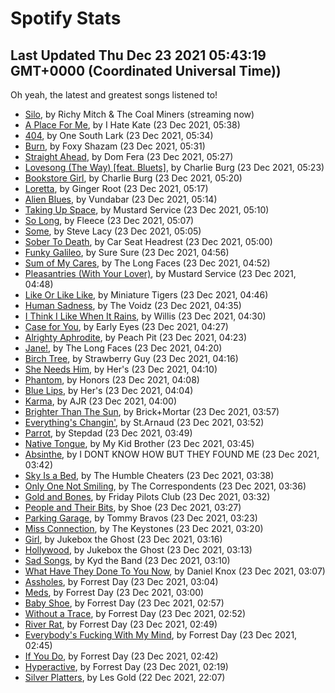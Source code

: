 
# Spotify Stats
## Last Updated Thu Dec 23 2021 05:43:19 GMT+0000 (Coordinated Universal Time))

Oh yeah, the latest and greatest songs listened to!

- [Silo](https://www.last.fm/music/Richy+Mitch+&+The+Coal+Miners/_/Silo), by Richy Mitch & The Coal Miners (streaming now)
- [A Place For Me](https://www.last.fm/music/I+Hate+Kate/_/A+Place+For+Me), by I Hate Kate (23 Dec 2021, 05:38)
- [404](https://www.last.fm/music/One+South+Lark/_/404), by One South Lark (23 Dec 2021, 05:34)
- [Burn](https://www.last.fm/music/Foxy+Shazam/_/Burn), by Foxy Shazam (23 Dec 2021, 05:31)
- [Straight Ahead](https://www.last.fm/music/Dom+Fera/_/Straight+Ahead), by Dom Fera (23 Dec 2021, 05:27)
- [Lovesong (The Way) [feat. Bluets]](https://www.last.fm/music/Charlie+Burg/_/Lovesong+(The+Way)+%5Bfeat.+Bluets%5D), by Charlie Burg (23 Dec 2021, 05:23)
- [Bookstore Girl](https://www.last.fm/music/Charlie+Burg/_/Bookstore+Girl), by Charlie Burg (23 Dec 2021, 05:20)
- [Loretta](https://www.last.fm/music/Ginger+Root/_/Loretta), by Ginger Root (23 Dec 2021, 05:17)
- [Alien Blues](https://www.last.fm/music/Vundabar/_/Alien+Blues), by Vundabar (23 Dec 2021, 05:14)
- [Taking Up Space](https://www.last.fm/music/Mustard+Service/_/Taking+Up+Space), by Mustard Service (23 Dec 2021, 05:10)
- [So Long](https://www.last.fm/music/Fleece/_/So+Long), by Fleece (23 Dec 2021, 05:07)
- [Some](https://www.last.fm/music/Steve+Lacy/_/Some), by Steve Lacy (23 Dec 2021, 05:05)
- [Sober To Death](https://www.last.fm/music/Car+Seat+Headrest/_/Sober+To+Death), by Car Seat Headrest (23 Dec 2021, 05:00)
- [Funky Galileo](https://www.last.fm/music/Sure+Sure/_/Funky+Galileo), by Sure Sure (23 Dec 2021, 04:56)
- [Sum of My Cares](https://www.last.fm/music/The+Long+Faces/_/Sum+of+My+Cares), by The Long Faces (23 Dec 2021, 04:52)
- [Pleasantries (With Your Lover)](https://www.last.fm/music/Mustard+Service/_/Pleasantries+(With+Your+Lover)), by Mustard Service (23 Dec 2021, 04:48)
- [Like Or Like Like](https://www.last.fm/music/Miniature+Tigers/_/Like+Or+Like+Like), by Miniature Tigers (23 Dec 2021, 04:46)
- [Human Sadness](https://www.last.fm/music/The+Voidz/_/Human+Sadness), by The Voidz (23 Dec 2021, 04:35)
- [I Think I Like When It Rains](https://www.last.fm/music/Willis/_/I+Think+I+Like+When+It+Rains), by Willis (23 Dec 2021, 04:30)
- [Case for You](https://www.last.fm/music/Early+Eyes/_/Case+for+You), by Early Eyes (23 Dec 2021, 04:27)
- [Alrighty Aphrodite](https://www.last.fm/music/Peach+Pit/_/Alrighty+Aphrodite), by Peach Pit (23 Dec 2021, 04:23)
- [Jane!](https://www.last.fm/music/The+Long+Faces/_/Jane!), by The Long Faces (23 Dec 2021, 04:20)
- [Birch Tree](https://www.last.fm/music/Strawberry+Guy/_/Birch+Tree), by Strawberry Guy (23 Dec 2021, 04:16)
- [She Needs Him](https://www.last.fm/music/Her%27s/_/She+Needs+Him), by Her's (23 Dec 2021, 04:10)
- [Phantom](https://www.last.fm/music/Honors/_/Phantom), by Honors (23 Dec 2021, 04:08)
- [Blue Lips](https://www.last.fm/music/Her%27s/_/Blue+Lips), by Her's (23 Dec 2021, 04:04)
- [Karma](https://www.last.fm/music/AJR/_/Karma), by AJR (23 Dec 2021, 04:00)
- [Brighter Than The Sun](https://www.last.fm/music/Brick%252BMortar/_/Brighter+Than+The+Sun), by Brick+Mortar (23 Dec 2021, 03:57)
- [Everything's Changin'](https://www.last.fm/music/St.Arnaud/_/Everything%27s+Changin%27), by St.Arnaud (23 Dec 2021, 03:52)
- [Parrot](https://www.last.fm/music/Stepdad/_/Parrot), by Stepdad (23 Dec 2021, 03:49)
- [Native Tongue](https://www.last.fm/music/My+Kid+Brother/_/Native+Tongue), by My Kid Brother (23 Dec 2021, 03:45)
- [Absinthe](https://www.last.fm/music/I+DONT+KNOW+HOW+BUT+THEY+FOUND+ME/_/Absinthe), by I DONT KNOW HOW BUT THEY FOUND ME (23 Dec 2021, 03:42)
- [Sky Is a Bed](https://www.last.fm/music/The+Humble+Cheaters/_/Sky+Is+a+Bed), by The Humble Cheaters (23 Dec 2021, 03:38)
- [Only One Not Smiling](https://www.last.fm/music/The+Correspondents/_/Only+One+Not+Smiling), by The Correspondents (23 Dec 2021, 03:36)
- [Gold and Bones](https://www.last.fm/music/Friday+Pilots+Club/_/Gold+and+Bones), by Friday Pilots Club (23 Dec 2021, 03:32)
- [People and Their Bits](https://www.last.fm/music/Shoe/_/People+and+Their+Bits), by Shoe (23 Dec 2021, 03:27)
- [Parking Garage](https://www.last.fm/music/Tommy+Bravos/_/Parking+Garage), by Tommy Bravos (23 Dec 2021, 03:23)
- [Miss Connection](https://www.last.fm/music/The+Keystones/_/Miss+Connection), by The Keystones (23 Dec 2021, 03:20)
- [Girl](https://www.last.fm/music/Jukebox+the+Ghost/_/Girl), by Jukebox the Ghost (23 Dec 2021, 03:16)
- [Hollywood](https://www.last.fm/music/Jukebox+the+Ghost/_/Hollywood), by Jukebox the Ghost (23 Dec 2021, 03:13)
- [Sad Songs](https://www.last.fm/music/Kyd+the+Band/_/Sad+Songs), by Kyd the Band (23 Dec 2021, 03:10)
- [What Have They Done To You Now](https://www.last.fm/music/Daniel+Knox/_/What+Have+They+Done+To+You+Now), by Daniel Knox (23 Dec 2021, 03:07)
- [Assholes](https://www.last.fm/music/Forrest+Day/_/Assholes), by Forrest Day (23 Dec 2021, 03:04)
- [Meds](https://www.last.fm/music/Forrest+Day/_/Meds), by Forrest Day (23 Dec 2021, 03:00)
- [Baby Shoe](https://www.last.fm/music/Forrest+Day/_/Baby+Shoe), by Forrest Day (23 Dec 2021, 02:57)
- [Without a Trace](https://www.last.fm/music/Forrest+Day/_/Without+a+Trace), by Forrest Day (23 Dec 2021, 02:52)
- [River Rat](https://www.last.fm/music/Forrest+Day/_/River+Rat), by Forrest Day (23 Dec 2021, 02:49)
- [Everybody's Fucking With My Mind](https://www.last.fm/music/Forrest+Day/_/Everybody%27s+Fucking+With+My+Mind), by Forrest Day (23 Dec 2021, 02:45)
- [If You Do](https://www.last.fm/music/Forrest+Day/_/If+You+Do), by Forrest Day (23 Dec 2021, 02:42)
- [Hyperactive](https://www.last.fm/music/Forrest+Day/_/Hyperactive), by Forrest Day (23 Dec 2021, 02:19)
- [Silver Platters](https://www.last.fm/music/Les+Gold/_/Silver+Platters), by Les Gold (22 Dec 2021, 22:07)
